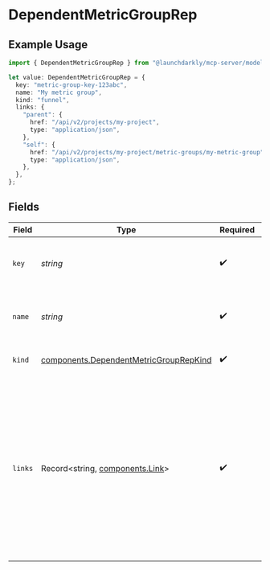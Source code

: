 # DependentMetricGroupRep

## Example Usage

```typescript
import { DependentMetricGroupRep } from "@launchdarkly/mcp-server/models/components";

let value: DependentMetricGroupRep = {
  key: "metric-group-key-123abc",
  name: "My metric group",
  kind: "funnel",
  links: {
    "parent": {
      href: "/api/v2/projects/my-project",
      type: "application/json",
    },
    "self": {
      href: "/api/v2/projects/my-project/metric-groups/my-metric-group",
      type: "application/json",
    },
  },
};
```

## Fields

| Field                                                                                                                                                                                            | Type                                                                                                                                                                                             | Required                                                                                                                                                                                         | Description                                                                                                                                                                                      | Example                                                                                                                                                                                          |
| ------------------------------------------------------------------------------------------------------------------------------------------------------------------------------------------------ | ------------------------------------------------------------------------------------------------------------------------------------------------------------------------------------------------ | ------------------------------------------------------------------------------------------------------------------------------------------------------------------------------------------------ | ------------------------------------------------------------------------------------------------------------------------------------------------------------------------------------------------ | ------------------------------------------------------------------------------------------------------------------------------------------------------------------------------------------------ |
| `key`                                                                                                                                                                                            | *string*                                                                                                                                                                                         | :heavy_check_mark:                                                                                                                                                                               | A unique key to reference the metric group                                                                                                                                                       | metric-group-key-123abc                                                                                                                                                                          |
| `name`                                                                                                                                                                                           | *string*                                                                                                                                                                                         | :heavy_check_mark:                                                                                                                                                                               | A human-friendly name for the metric group                                                                                                                                                       | My metric group                                                                                                                                                                                  |
| `kind`                                                                                                                                                                                           | [components.DependentMetricGroupRepKind](../../models/components/dependentmetricgrouprepkind.md)                                                                                                 | :heavy_check_mark:                                                                                                                                                                               | The type of the metric group                                                                                                                                                                     | funnel                                                                                                                                                                                           |
| `links`                                                                                                                                                                                          | Record<string, [components.Link](../../models/components/link.md)>                                                                                                                               | :heavy_check_mark:                                                                                                                                                                               | The location and content type of related resources                                                                                                                                               | {<br/>"parent": {<br/>"href": "/api/v2/projects/my-project",<br/>"type": "application/json"<br/>},<br/>"self": {<br/>"href": "/api/v2/projects/my-project/metric-groups/my-metric-group",<br/>"type": "application/json"<br/>}<br/>} |